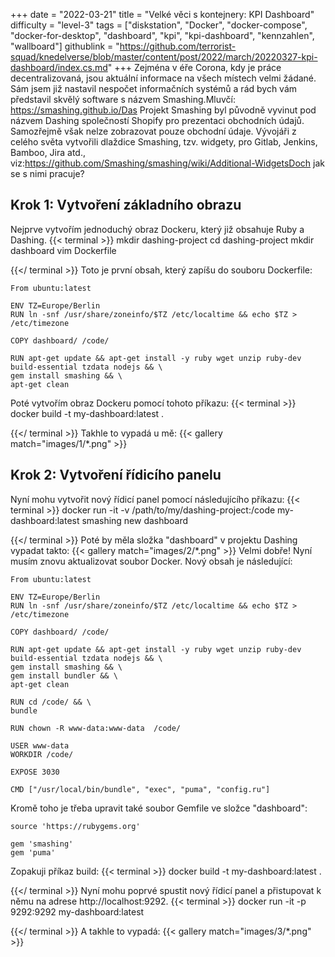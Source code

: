 +++
date = "2022-03-21"
title = "Velké věci s kontejnery: KPI Dashboard"
difficulty = "level-3"
tags = ["diskstation", "Docker", "docker-compose", "docker-for-desktop", "dashboard", "kpi", "kpi-dashboard", "kennzahlen", "wallboard"]
githublink = "https://github.com/terrorist-squad/knedelverse/blob/master/content/post/2022/march/20220327-kpi-dashboard/index.cs.md"
+++
Zejména v éře Corona, kdy je práce decentralizovaná, jsou aktuální informace na všech místech velmi žádané. Sám jsem již nastavil nespočet informačních systémů a rád bych vám představil skvělý software s názvem Smashing.Mluvčí: https://smashing.github.io/Das Projekt Smashing byl původně vyvinut pod názvem Dashing společností Shopify pro prezentaci obchodních údajů. Samozřejmě však nelze zobrazovat pouze obchodní údaje. Vývojáři z celého světa vytvořili dlaždice Smashing, tzv. widgety, pro Gitlab, Jenkins, Bamboo, Jira atd., viz:https://github.com/Smashing/smashing/wiki/Additional-WidgetsDoch jak se s nimi pracuje?
## Krok 1: Vytvoření základního obrazu
Nejprve vytvořím jednoduchý obraz Dockeru, který již obsahuje Ruby a Dashing.
{{< terminal >}}
mkdir dashing-project
cd dashing-project
mkdir dashboard
vim Dockerfile

{{</ terminal >}}
Toto je první obsah, který zapíšu do souboru Dockerfile:
```
From ubuntu:latest
 
ENV TZ=Europe/Berlin
RUN ln -snf /usr/share/zoneinfo/$TZ /etc/localtime && echo $TZ > /etc/timezone

COPY dashboard/ /code/

RUN apt-get update && apt-get install -y ruby wget unzip ruby-dev build-essential tzdata nodejs && \
gem install smashing && \
apt-get clean

```
Poté vytvořím obraz Dockeru pomocí tohoto příkazu:
{{< terminal >}}
docker build -t my-dashboard:latest .

{{</ terminal >}}
Takhle to vypadá u mě:
{{< gallery match="images/1/*.png" >}}

## Krok 2: Vytvoření řídicího panelu
Nyní mohu vytvořit nový řídicí panel pomocí následujícího příkazu:
{{< terminal >}}
docker run -it -v /path/to/my/dashing-project:/code my-dashboard:latest smashing new dashboard

{{</ terminal >}}
Poté by měla složka "dashboard" v projektu Dashing vypadat takto:
{{< gallery match="images/2/*.png" >}}
Velmi dobře! Nyní musím znovu aktualizovat soubor Docker. Nový obsah je následující:
```
From ubuntu:latest
 
ENV TZ=Europe/Berlin
RUN ln -snf /usr/share/zoneinfo/$TZ /etc/localtime && echo $TZ > /etc/timezone
 
COPY dashboard/ /code/
 
RUN apt-get update && apt-get install -y ruby wget unzip ruby-dev build-essential tzdata nodejs && \
gem install smashing && \
gem install bundler && \
apt-get clean
 
RUN cd /code/ && \
bundle
 
RUN chown -R www-data:www-data  /code/

USER www-data
WORKDIR /code/

EXPOSE 3030

CMD ["/usr/local/bin/bundle", "exec", "puma", "config.ru"]

```
Kromě toho je třeba upravit také soubor Gemfile ve složce "dashboard":
```
source 'https://rubygems.org'

gem 'smashing'
gem 'puma'

```
Zopakuji příkaz build:
{{< terminal >}}
docker build -t my-dashboard:latest .

{{</ terminal >}}
Nyní mohu poprvé spustit nový řídicí panel a přistupovat k němu na adrese http://localhost:9292.
{{< terminal >}}
docker run -it -p 9292:9292 my-dashboard:latest

{{</ terminal >}}
A takhle to vypadá:
{{< gallery match="images/3/*.png" >}}
